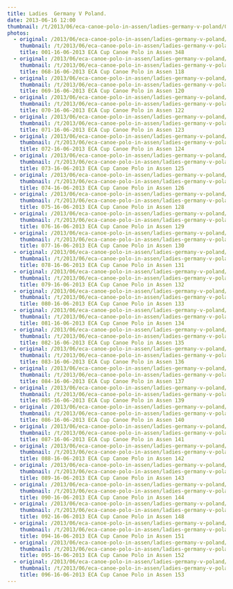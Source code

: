 ```yaml
---
title: Ladies  Germany V Poland.
date: 2013-06-16 12:00
thumbnail: /t/2013/06/eca-canoe-polo-in-assen/ladies-germany-v-poland/001-16-06-2013-eca-cup-canoe-polo-in-assen-348.jpg
photos:
  - original: /2013/06/eca-canoe-polo-in-assen/ladies-germany-v-poland/001-16-06-2013-eca-cup-canoe-polo-in-assen-348.jpg
    thumbnail: /t/2013/06/eca-canoe-polo-in-assen/ladies-germany-v-poland/001-16-06-2013-eca-cup-canoe-polo-in-assen-348.jpg
    title: 001-16-06-2013 ECA Cup Canoe Polo in Assen 348
  - original: /2013/06/eca-canoe-polo-in-assen/ladies-germany-v-poland/068-16-06-2013-eca-cup-canoe-polo-in-assen-118.jpg
    thumbnail: /t/2013/06/eca-canoe-polo-in-assen/ladies-germany-v-poland/068-16-06-2013-eca-cup-canoe-polo-in-assen-118.jpg
    title: 068-16-06-2013 ECA Cup Canoe Polo in Assen 118
  - original: /2013/06/eca-canoe-polo-in-assen/ladies-germany-v-poland/069-16-06-2013-eca-cup-canoe-polo-in-assen-120.jpg
    thumbnail: /t/2013/06/eca-canoe-polo-in-assen/ladies-germany-v-poland/069-16-06-2013-eca-cup-canoe-polo-in-assen-120.jpg
    title: 069-16-06-2013 ECA Cup Canoe Polo in Assen 120
  - original: /2013/06/eca-canoe-polo-in-assen/ladies-germany-v-poland/070-16-06-2013-eca-cup-canoe-polo-in-assen-122.jpg
    thumbnail: /t/2013/06/eca-canoe-polo-in-assen/ladies-germany-v-poland/070-16-06-2013-eca-cup-canoe-polo-in-assen-122.jpg
    title: 070-16-06-2013 ECA Cup Canoe Polo in Assen 122
  - original: /2013/06/eca-canoe-polo-in-assen/ladies-germany-v-poland/071-16-06-2013-eca-cup-canoe-polo-in-assen-123.jpg
    thumbnail: /t/2013/06/eca-canoe-polo-in-assen/ladies-germany-v-poland/071-16-06-2013-eca-cup-canoe-polo-in-assen-123.jpg
    title: 071-16-06-2013 ECA Cup Canoe Polo in Assen 123
  - original: /2013/06/eca-canoe-polo-in-assen/ladies-germany-v-poland/072-16-06-2013-eca-cup-canoe-polo-in-assen-124.jpg
    thumbnail: /t/2013/06/eca-canoe-polo-in-assen/ladies-germany-v-poland/072-16-06-2013-eca-cup-canoe-polo-in-assen-124.jpg
    title: 072-16-06-2013 ECA Cup Canoe Polo in Assen 124
  - original: /2013/06/eca-canoe-polo-in-assen/ladies-germany-v-poland/073-16-06-2013-eca-cup-canoe-polo-in-assen-125.jpg
    thumbnail: /t/2013/06/eca-canoe-polo-in-assen/ladies-germany-v-poland/073-16-06-2013-eca-cup-canoe-polo-in-assen-125.jpg
    title: 073-16-06-2013 ECA Cup Canoe Polo in Assen 125
  - original: /2013/06/eca-canoe-polo-in-assen/ladies-germany-v-poland/074-16-06-2013-eca-cup-canoe-polo-in-assen-126.jpg
    thumbnail: /t/2013/06/eca-canoe-polo-in-assen/ladies-germany-v-poland/074-16-06-2013-eca-cup-canoe-polo-in-assen-126.jpg
    title: 074-16-06-2013 ECA Cup Canoe Polo in Assen 126
  - original: /2013/06/eca-canoe-polo-in-assen/ladies-germany-v-poland/075-16-06-2013-eca-cup-canoe-polo-in-assen-128.jpg
    thumbnail: /t/2013/06/eca-canoe-polo-in-assen/ladies-germany-v-poland/075-16-06-2013-eca-cup-canoe-polo-in-assen-128.jpg
    title: 075-16-06-2013 ECA Cup Canoe Polo in Assen 128
  - original: /2013/06/eca-canoe-polo-in-assen/ladies-germany-v-poland/076-16-06-2013-eca-cup-canoe-polo-in-assen-129.jpg
    thumbnail: /t/2013/06/eca-canoe-polo-in-assen/ladies-germany-v-poland/076-16-06-2013-eca-cup-canoe-polo-in-assen-129.jpg
    title: 076-16-06-2013 ECA Cup Canoe Polo in Assen 129
  - original: /2013/06/eca-canoe-polo-in-assen/ladies-germany-v-poland/077-16-06-2013-eca-cup-canoe-polo-in-assen-130.jpg
    thumbnail: /t/2013/06/eca-canoe-polo-in-assen/ladies-germany-v-poland/077-16-06-2013-eca-cup-canoe-polo-in-assen-130.jpg
    title: 077-16-06-2013 ECA Cup Canoe Polo in Assen 130
  - original: /2013/06/eca-canoe-polo-in-assen/ladies-germany-v-poland/078-16-06-2013-eca-cup-canoe-polo-in-assen-131.jpg
    thumbnail: /t/2013/06/eca-canoe-polo-in-assen/ladies-germany-v-poland/078-16-06-2013-eca-cup-canoe-polo-in-assen-131.jpg
    title: 078-16-06-2013 ECA Cup Canoe Polo in Assen 131
  - original: /2013/06/eca-canoe-polo-in-assen/ladies-germany-v-poland/079-16-06-2013-eca-cup-canoe-polo-in-assen-132.jpg
    thumbnail: /t/2013/06/eca-canoe-polo-in-assen/ladies-germany-v-poland/079-16-06-2013-eca-cup-canoe-polo-in-assen-132.jpg
    title: 079-16-06-2013 ECA Cup Canoe Polo in Assen 132
  - original: /2013/06/eca-canoe-polo-in-assen/ladies-germany-v-poland/080-16-06-2013-eca-cup-canoe-polo-in-assen-133.jpg
    thumbnail: /t/2013/06/eca-canoe-polo-in-assen/ladies-germany-v-poland/080-16-06-2013-eca-cup-canoe-polo-in-assen-133.jpg
    title: 080-16-06-2013 ECA Cup Canoe Polo in Assen 133
  - original: /2013/06/eca-canoe-polo-in-assen/ladies-germany-v-poland/081-16-06-2013-eca-cup-canoe-polo-in-assen-134.jpg
    thumbnail: /t/2013/06/eca-canoe-polo-in-assen/ladies-germany-v-poland/081-16-06-2013-eca-cup-canoe-polo-in-assen-134.jpg
    title: 081-16-06-2013 ECA Cup Canoe Polo in Assen 134
  - original: /2013/06/eca-canoe-polo-in-assen/ladies-germany-v-poland/082-16-06-2013-eca-cup-canoe-polo-in-assen-135.jpg
    thumbnail: /t/2013/06/eca-canoe-polo-in-assen/ladies-germany-v-poland/082-16-06-2013-eca-cup-canoe-polo-in-assen-135.jpg
    title: 082-16-06-2013 ECA Cup Canoe Polo in Assen 135
  - original: /2013/06/eca-canoe-polo-in-assen/ladies-germany-v-poland/083-16-06-2013-eca-cup-canoe-polo-in-assen-136.jpg
    thumbnail: /t/2013/06/eca-canoe-polo-in-assen/ladies-germany-v-poland/083-16-06-2013-eca-cup-canoe-polo-in-assen-136.jpg
    title: 083-16-06-2013 ECA Cup Canoe Polo in Assen 136
  - original: /2013/06/eca-canoe-polo-in-assen/ladies-germany-v-poland/084-16-06-2013-eca-cup-canoe-polo-in-assen-137.jpg
    thumbnail: /t/2013/06/eca-canoe-polo-in-assen/ladies-germany-v-poland/084-16-06-2013-eca-cup-canoe-polo-in-assen-137.jpg
    title: 084-16-06-2013 ECA Cup Canoe Polo in Assen 137
  - original: /2013/06/eca-canoe-polo-in-assen/ladies-germany-v-poland/085-16-06-2013-eca-cup-canoe-polo-in-assen-139.jpg
    thumbnail: /t/2013/06/eca-canoe-polo-in-assen/ladies-germany-v-poland/085-16-06-2013-eca-cup-canoe-polo-in-assen-139.jpg
    title: 085-16-06-2013 ECA Cup Canoe Polo in Assen 139
  - original: /2013/06/eca-canoe-polo-in-assen/ladies-germany-v-poland/086-16-06-2013-eca-cup-canoe-polo-in-assen-140.jpg
    thumbnail: /t/2013/06/eca-canoe-polo-in-assen/ladies-germany-v-poland/086-16-06-2013-eca-cup-canoe-polo-in-assen-140.jpg
    title: 086-16-06-2013 ECA Cup Canoe Polo in Assen 140
  - original: /2013/06/eca-canoe-polo-in-assen/ladies-germany-v-poland/087-16-06-2013-eca-cup-canoe-polo-in-assen-141.jpg
    thumbnail: /t/2013/06/eca-canoe-polo-in-assen/ladies-germany-v-poland/087-16-06-2013-eca-cup-canoe-polo-in-assen-141.jpg
    title: 087-16-06-2013 ECA Cup Canoe Polo in Assen 141
  - original: /2013/06/eca-canoe-polo-in-assen/ladies-germany-v-poland/088-16-06-2013-eca-cup-canoe-polo-in-assen-142.jpg
    thumbnail: /t/2013/06/eca-canoe-polo-in-assen/ladies-germany-v-poland/088-16-06-2013-eca-cup-canoe-polo-in-assen-142.jpg
    title: 088-16-06-2013 ECA Cup Canoe Polo in Assen 142
  - original: /2013/06/eca-canoe-polo-in-assen/ladies-germany-v-poland/089-16-06-2013-eca-cup-canoe-polo-in-assen-143.jpg
    thumbnail: /t/2013/06/eca-canoe-polo-in-assen/ladies-germany-v-poland/089-16-06-2013-eca-cup-canoe-polo-in-assen-143.jpg
    title: 089-16-06-2013 ECA Cup Canoe Polo in Assen 143
  - original: /2013/06/eca-canoe-polo-in-assen/ladies-germany-v-poland/090-16-06-2013-eca-cup-canoe-polo-in-assen-144.jpg
    thumbnail: /t/2013/06/eca-canoe-polo-in-assen/ladies-germany-v-poland/090-16-06-2013-eca-cup-canoe-polo-in-assen-144.jpg
    title: 090-16-06-2013 ECA Cup Canoe Polo in Assen 144
  - original: /2013/06/eca-canoe-polo-in-assen/ladies-germany-v-poland/092-16-06-2013-eca-cup-canoe-polo-in-assen-148.jpg
    thumbnail: /t/2013/06/eca-canoe-polo-in-assen/ladies-germany-v-poland/092-16-06-2013-eca-cup-canoe-polo-in-assen-148.jpg
    title: 092-16-06-2013 ECA Cup Canoe Polo in Assen 148
  - original: /2013/06/eca-canoe-polo-in-assen/ladies-germany-v-poland/094-16-06-2013-eca-cup-canoe-polo-in-assen-151.jpg
    thumbnail: /t/2013/06/eca-canoe-polo-in-assen/ladies-germany-v-poland/094-16-06-2013-eca-cup-canoe-polo-in-assen-151.jpg
    title: 094-16-06-2013 ECA Cup Canoe Polo in Assen 151
  - original: /2013/06/eca-canoe-polo-in-assen/ladies-germany-v-poland/095-16-06-2013-eca-cup-canoe-polo-in-assen-152.jpg
    thumbnail: /t/2013/06/eca-canoe-polo-in-assen/ladies-germany-v-poland/095-16-06-2013-eca-cup-canoe-polo-in-assen-152.jpg
    title: 095-16-06-2013 ECA Cup Canoe Polo in Assen 152
  - original: /2013/06/eca-canoe-polo-in-assen/ladies-germany-v-poland/096-16-06-2013-eca-cup-canoe-polo-in-assen-153.jpg
    thumbnail: /t/2013/06/eca-canoe-polo-in-assen/ladies-germany-v-poland/096-16-06-2013-eca-cup-canoe-polo-in-assen-153.jpg
    title: 096-16-06-2013 ECA Cup Canoe Polo in Assen 153
---
```

